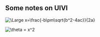 
## Some notes on UIVI

![\Large x=\frac{-b\pm\sqrt{b^2-4ac}}{2a}](https://latex.codecogs.com/svg.latex?\Large&space;x=\frac{-b\pm\sqrt{b^2-4ac}}{2a})

![\theta = x^2](https://latex.codecogs.com/svg.latex?\theta=x^2)

